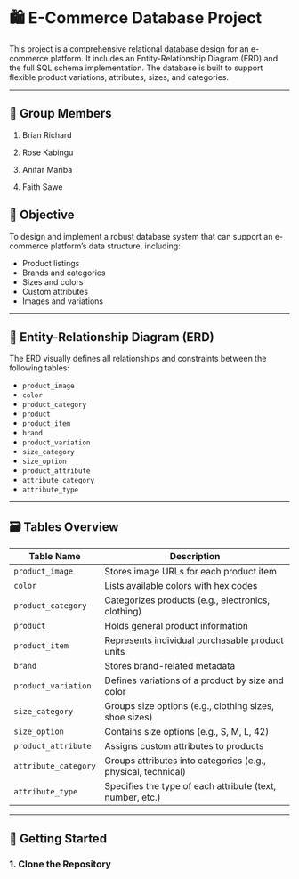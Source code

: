 # 🛍️ E-Commerce Database Project

This project is a comprehensive relational database design for an e-commerce platform. It includes an Entity-Relationship Diagram (ERD) and the full SQL schema implementation. The database is built to support flexible product variations, attributes, sizes, and categories.

---
## 🤝 Group Members
1. Brian Richard

2. Rose Kabingu

3. Anifar Mariba

4. Faith Sawe
## 🎯 Objective

To design and implement a robust database system that can support an e-commerce platform’s data structure, including:

- Product listings
- Brands and categories
- Sizes and colors
- Custom attributes
- Images and variations

---

## 📐 Entity-Relationship Diagram (ERD)

The ERD visually defines all relationships and constraints between the following tables:

- `product_image`
- `color`
- `product_category`
- `product`
- `product_item`
- `brand`
- `product_variation`
- `size_category`
- `size_option`
- `product_attribute`
- `attribute_category`
- `attribute_type`


---

## 🗃️ Tables Overview

| Table Name           | Description                                                  |
|----------------------|--------------------------------------------------------------|
| `product_image`      | Stores image URLs for each product item                      |
| `color`              | Lists available colors with hex codes                        |
| `product_category`   | Categorizes products (e.g., electronics, clothing)           |
| `product`            | Holds general product information                            |
| `product_item`       | Represents individual purchasable product units              |
| `brand`              | Stores brand-related metadata                                |
| `product_variation`  | Defines variations of a product by size and color            |
| `size_category`      | Groups size options (e.g., clothing sizes, shoe sizes)       |
| `size_option`        | Contains size options (e.g., S, M, L, 42)                    |
| `product_attribute`  | Assigns custom attributes to products                        |
| `attribute_category` | Groups attributes into categories (e.g., physical, technical)|
| `attribute_type`     | Specifies the type of each attribute (text, number, etc.)    |

---

## 🚀 Getting Started

### 1. Clone the Repository

```bash
